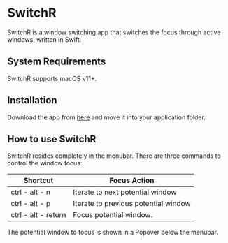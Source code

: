 # SwitchR

SwitchR is a window switching app that switches the focus through active windows, written in Swift.

## System Requirements
SwitchR supports macOS v11+.

## Installation
Download the app from [here](https://github.com/crazzle/SwitchR/releases/download/0.3/SwitchR.app.zip) and move it into your application folder.

## How to use SwitchR
SwitchR resides completely in the menubar. There are three commands to control the window focus:

| Shortcut                                           | Focus Action                           |
|----------------------------------------------------|----------------------------------------|
| ctrl - alt - n                                     | Iterate to next potential window       |
| ctrl - alt - p                                     | Iterate to previous potential window   |
| ctrl - alt - return                                | Focus potential window.                |

The potential window to focus is shown in a Popover below the menubar.
